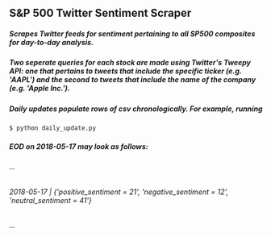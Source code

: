 ## S&P 500 Twitter Sentiment Scraper

##### Scrapes Twitter feeds for sentiment pertaining to all SP500 composites for day-to-day analysis.

##### Two seperate queries for each stock are made using Twitter's Tweepy API: one that pertains to tweets that include the specific ticker (e.g. 'AAPL') and the second to tweets that include the name of the company (e.g. 'Apple Inc.').

##### Daily updates populate rows of csv chronologically. For example, running
```sh
$ python daily_update.py
```
##### EOD on 2018-05-17 may look as follows:

######     ...
###### 2018-05-17 | {'positive_sentiment = 21', 'negative_sentiment = 12', 'neutral_sentiment = 41'}
######     ...
